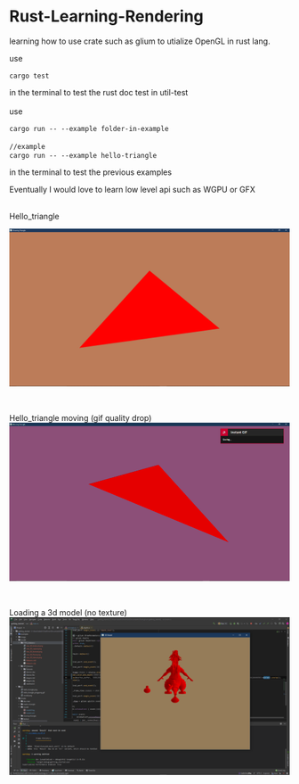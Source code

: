 # Rust-Learning-Rendering
learning how to use crate such as glium to utialize OpenGL in rust lang.

use 
```
cargo test
```
in the terminal to test the rust doc test in util-test
<br/>
<br/>
use
```
cargo run -- --example folder-in-example

//example
cargo run -- --example hello-triangle
```
in the terminal to test the previous examples

Eventually I would love to learn low level api such as WGPU or GFX 
<br/>

<br/>
Hello_triangle
<br/>

![title](https://github.com/KDahir247/Rust-Learning-Rendering/blob/main/pic/hello_triangle.png)

<br/>

Hello_triangle moving (gif quality drop)
![me](https://github.com/KDahir247/Rust-Learning-Rendering/blob/main/pic/hello_triangle_pingpong.gif)

<br/>

Loading a 3d model (no texture)
![me](https://github.com/KDahir247/Rust-Learning-Rendering/blob/main/pic/model_shading.png)
